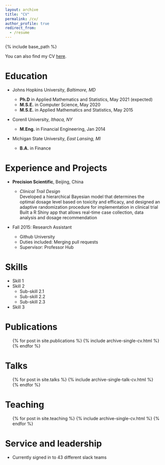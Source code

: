 ```yaml
---
layout: archive
title: "CV"
permalink: /cv/
author_profile: true
redirect_from:
  - /resume
---
```


{% include base_path %}

You can also find my CV <a href="">here</a>.

Education
======
* Johns Hopkins University, *Baltimore, MD*
  * **Ph.D** in Applied Mathematics and Statistics, May 2021 (expected)
  * **M.S.E.** in Computer Science, May 2020
  * **M.S.E.** in Applied Mathematics and Statistics, May 2015

* Corenll University, *Ithaca, NY*
  * **M.Eng.** in Financial Engineering, Jan 2014

* Michigan State University, *East Lansing, MI*
  * **B.A.** in Finance

Experience and Projects
======
* **Precision Scientific**, Beijing, China
  * *Clinical Trail Design*\
  Developed a hierarchical Bayesian model that determines the optimal dosage level based on toxicity and efficacy, and designed an adaptive randomization procedure for implementation in clinical trial\
  Built a R Shiny app that allows real-time case collection, data analysis and dosage recommendation

* Fall 2015: Research Assistant
  * Github University
  * Duties included: Merging pull requests
  * Supervisor: Professor Hub
  
Skills
======
* Skill 1
* Skill 2
  * Sub-skill 2.1
  * Sub-skill 2.2
  * Sub-skill 2.3
* Skill 3

Publications
======
  <ul>{% for post in site.publications %}
    {% include archive-single-cv.html %}
  {% endfor %}</ul>
  
Talks
======
  <ul>{% for post in site.talks %}
    {% include archive-single-talk-cv.html %}
  {% endfor %}</ul>
  
Teaching
======
  <ul>{% for post in site.teaching %}
    {% include archive-single-cv.html %}
  {% endfor %}</ul>
  
Service and leadership
======
* Currently signed in to 43 different slack teams
